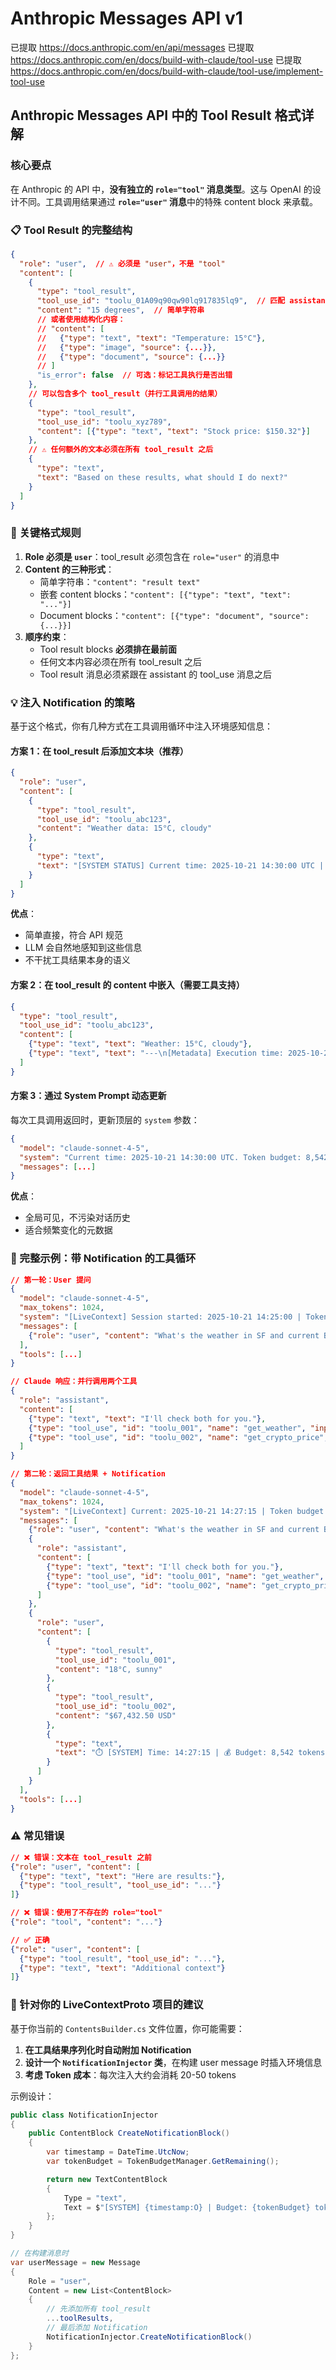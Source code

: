 # Anthropic Messages API v1

已提取 https://docs.anthropic.com/en/api/messages
已提取 https://docs.anthropic.com/en/docs/build-with-claude/tool-use
已提取 https://docs.anthropic.com/en/docs/build-with-claude/tool-use/implement-tool-use

## Anthropic Messages API 中的 Tool Result 格式详解

### 核心要点

在 Anthropic 的 API 中，**没有独立的 `role="tool"` 消息类型**。这与 OpenAI 的设计不同。工具调用结果通过 **`role="user"` 消息**中的特殊 content block 来承载。

### 📋 Tool Result 的完整结构

```json
{
  "role": "user",  // ⚠️ 必须是 "user"，不是 "tool"
  "content": [
    {
      "type": "tool_result",
      "tool_use_id": "toolu_01A09q90qw90lq917835lq9",  // 匹配 assistant 消息中的 tool_use.id
      "content": "15 degrees",  // 简单字符串
      // 或者使用结构化内容：
      // "content": [
      //   {"type": "text", "text": "Temperature: 15°C"},
      //   {"type": "image", "source": {...}},
      //   {"type": "document", "source": {...}}
      // ]
      "is_error": false  // 可选：标记工具执行是否出错
    },
    // 可以包含多个 tool_result（并行工具调用的结果）
    {
      "type": "tool_result",
      "tool_use_id": "toolu_xyz789",
      "content": [{"type": "text", "text": "Stock price: $150.32"}]
    },
    // ⚠️ 任何额外的文本必须在所有 tool_result 之后
    {
      "type": "text",
      "text": "Based on these results, what should I do next?"
    }
  ]
}
```

### 🔑 关键格式规则

1. **Role 必须是 `user`**：tool_result 必须包含在 `role="user"` 的消息中
2. **Content 的三种形式**：
   - 简单字符串：`"content": "result text"`
   - 嵌套 content blocks：`"content": [{"type": "text", "text": "..."}]`
   - Document blocks：`"content": [{"type": "document", "source": {...}}]`
3. **顺序约束**：
   - Tool result blocks **必须排在最前面**
   - 任何文本内容必须在所有 tool_result 之后
   - Tool result 消息必须紧跟在 assistant 的 tool_use 消息之后

### 💡 注入 Notification 的策略

基于这个格式，你有几种方式在工具调用循环中注入环境感知信息：

#### **方案 1：在 tool_result 后添加文本块（推荐）**

```json
{
  "role": "user",
  "content": [
    {
      "type": "tool_result",
      "tool_use_id": "toolu_abc123",
      "content": "Weather data: 15°C, cloudy"
    },
    {
      "type": "text",
      "text": "[SYSTEM STATUS] Current time: 2025-10-21 14:30:00 UTC | Token budget remaining: 8,542 tokens | Memory: 73% used"
    }
  ]
}
```

**优点**：
- 简单直接，符合 API 规范
- LLM 会自然地感知到这些信息
- 不干扰工具结果本身的语义

#### **方案 2：在 tool_result 的 content 中嵌入（需要工具支持）**

```json
{
  "type": "tool_result",
  "tool_use_id": "toolu_abc123",
  "content": [
    {"type": "text", "text": "Weather: 15°C, cloudy"},
    {"type": "text", "text": "---\n[Metadata] Execution time: 2025-10-21 14:30:00 | Tokens used: 127"}
  ]
}
```

#### **方案 3：通过 System Prompt 动态更新**

每次工具调用返回时，更新顶层的 `system` 参数：

```json
{
  "model": "claude-sonnet-4-5",
  "system": "Current time: 2025-10-21 14:30:00 UTC. Token budget: 8,542 remaining. Previous tools used: get_weather, get_stock_price.",
  "messages": [...]
}
```

**优点**：
- 全局可见，不污染对话历史
- 适合频繁变化的元数据

### 📝 完整示例：带 Notification 的工具循环

```json
// 第一轮：User 提问
{
  "model": "claude-sonnet-4-5",
  "max_tokens": 1024,
  "system": "[LiveContext] Session started: 2025-10-21 14:25:00 | Token budget: 10,000",
  "messages": [
    {"role": "user", "content": "What's the weather in SF and current BTC price?"}
  ],
  "tools": [...]
}

// Claude 响应：并行调用两个工具
{
  "role": "assistant",
  "content": [
    {"type": "text", "text": "I'll check both for you."},
    {"type": "tool_use", "id": "toolu_001", "name": "get_weather", "input": {"location": "SF"}},
    {"type": "tool_use", "id": "toolu_002", "name": "get_crypto_price", "input": {"symbol": "BTC"}}
  ]
}

// 第二轮：返回工具结果 + Notification
{
  "model": "claude-sonnet-4-5",
  "max_tokens": 1024,
  "system": "[LiveContext] Current: 2025-10-21 14:27:15 | Token budget: 8,542 remaining | Tools called: 2",
  "messages": [
    {"role": "user", "content": "What's the weather in SF and current BTC price?"},
    {
      "role": "assistant",
      "content": [
        {"type": "text", "text": "I'll check both for you."},
        {"type": "tool_use", "id": "toolu_001", "name": "get_weather", "input": {"location": "SF"}},
        {"type": "tool_use", "id": "toolu_002", "name": "get_crypto_price", "input": {"symbol": "BTC"}}
      ]
    },
    {
      "role": "user",
      "content": [
        {
          "type": "tool_result",
          "tool_use_id": "toolu_001",
          "content": "18°C, sunny"
        },
        {
          "type": "tool_result",
          "tool_use_id": "toolu_002",
          "content": "$67,432.50 USD"
        },
        {
          "type": "text",
          "text": "⏱️ [SYSTEM] Time: 14:27:15 | 💰 Budget: 8,542 tokens | 🔧 2 tools executed successfully"
        }
      ]
    }
  ],
  "tools": [...]
}
```

### ⚠️ 常见错误

```json
// ❌ 错误：文本在 tool_result 之前
{"role": "user", "content": [
  {"type": "text", "text": "Here are results:"},
  {"type": "tool_result", "tool_use_id": "..."}
]}

// ❌ 错误：使用了不存在的 role="tool"
{"role": "tool", "content": "..."}

// ✅ 正确
{"role": "user", "content": [
  {"type": "tool_result", "tool_use_id": "..."},
  {"type": "text", "text": "Additional context"}
]}
```

### 🎯 针对你的 LiveContextProto 项目的建议

基于你当前的 `ContentsBuilder.cs` 文件位置，你可能需要：

1. **在工具结果序列化时自动附加 Notification**
2. **设计一个 `NotificationInjector` 类**，在构建 user message 时插入环境信息
3. **考虑 Token 成本**：每次注入大约会消耗 20-50 tokens

示例设计：

```csharp
public class NotificationInjector
{
    public ContentBlock CreateNotificationBlock()
    {
        var timestamp = DateTime.UtcNow;
        var tokenBudget = TokenBudgetManager.GetRemaining();

        return new TextContentBlock
        {
            Type = "text",
            Text = $"[SYSTEM] {timestamp:O} | Budget: {tokenBudget} tokens"
        };
    }
}

// 在构建消息时
var userMessage = new Message
{
    Role = "user",
    Content = new List<ContentBlock>
    {
        // 先添加所有 tool_result
        ...toolResults,
        // 最后添加 Notification
        NotificationInjector.CreateNotificationBlock()
    }
};
```
